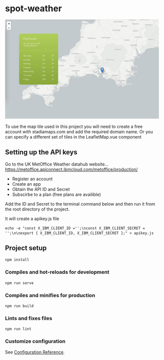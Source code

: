 # spot-weather

![Spot weather screenshot](preview.jpg)

To use the map tile used in this project you will need to create a free account with stadiamaps.com and add the required domain name.
Or you can specify a different set of tiles in the LeafletMap.vue component

## Setting up the API keys

Go to the UK MetOffice Weather datahub website...
https://metoffice.apiconnect.ibmcloud.com/metoffice/production/

* Register an account
* Create an app
* Obtain the API ID and Secret
* Subscirbe to a plan (free plans are availible)

Add the ID and Secret to the terminal command below and then run it from the root directory of the project.

It will create a apikey.js file

```
echo -e "const X_IBM_CLIENT_ID ='';\nconst X_IBM_CLIENT_SECRET = '';\n\nexport { X_IBM_CLIENT_ID, X_IBM_CLIENT_SECRET };" > apikey.js
```


## Project setup
```
npm install
```

### Compiles and hot-reloads for development
```
npm run serve
```

### Compiles and minifies for production
```
npm run build
```

### Lints and fixes files
```
npm run lint
```

### Customize configuration
See [Configuration Reference](https://cli.vuejs.org/config/).
